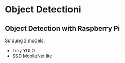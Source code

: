 
# Object Detectioni

## Object Detection with Raspberry Pi
Sử dụng 2 models:
- Tiny YOLO
- SSD MobileNet lite


